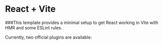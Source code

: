 # React + Vite
###This template provides a minimal setup to get React working in Vite with HMR and some ESLint rules.

Currently, two official plugins are available:
